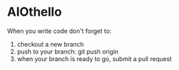 # AIOthello

When you write code don't forget to:
1. checkout a new branch
2. push to your branch: git push origin <branchName>
3. when your branch is ready to go, submit a pull request

